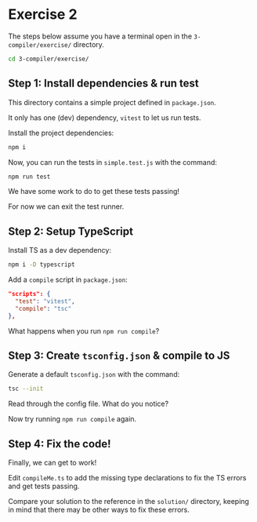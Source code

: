 # Exercise 2

The steps below assume you have a terminal open in the `3-compiler/exercise/` directory.

```zsh
cd 3-compiler/exercise/
```

## Step 1: Install dependencies & run test

This directory contains a simple project defined in `package.json`.

It only has one (dev) dependency, `vitest` to let us run tests.

Install the project dependencies:

```zsh
npm i
```

Now, you can run the tests in `simple.test.js` with the command: 

```zsh
npm run test
```

We have some work to do to get these tests passing!

For now we can exit the test runner. 

## Step 2: Setup TypeScript


Install TS as a dev dependency:

```zsh
npm i -D typescript
``` 

Add a `compile` script in `package.json`: 

```json
"scripts": {
  "test": "vitest",
  "compile": "tsc"
},
```

What happens when you run `npm run compile`?

## Step 3: Create `tsconfig.json` & compile to JS

Generate a default `tsconfig.json` with the command: 

```zsh
tsc --init
```

Read through the config file. What do you notice? 

Now try running `npm run compile` again.



## Step 4: Fix the code!

Finally, we can get to work!

Edit `compileMe.ts` to add the missing type declarations to fix the TS errors and get tests passing. 

Compare your solution to the reference in the `solution/` directory, keeping in mind that there may be other ways to fix these errors.
